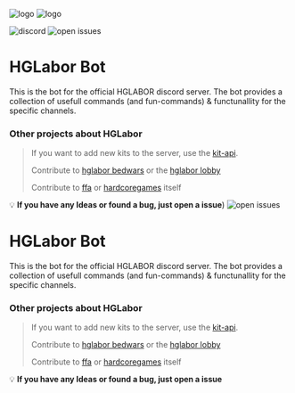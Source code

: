 ![logo](https://cdn.discordapp.com/icons/777536797601300490/a_218962067dff5e3a7ed3b0a1174367d5.webp?size=256)
 ![logo](https://cdn.discordapp.com/icons/777536797601300490/a_218962067dff5e3a7ed3b0a1174367d5.webp?size=256)

![discord](https://img.shields.io/discord/718457297143070851)
![open issues](https://img.shields.io/github/issues/HGLabor/hglabor-bot)
# HGLabor Bot

This is the bot for the official HGLABOR discord server.
The bot provides a collection of usefull commands (and fun-commands) & functunallity for the specific channels.

### Other projects about HGLabor

> If you want to add new kits to the server, use the [kit-api](https://github.com/HGLabor/HGLaborKitAPI2.0).
>
> Contribute to [hglabor bedwars](https://github.com/HGLabor/bedwars) or the [hglabor lobby](https://github.com/bluefireoly/HGLaborLobbyRemastered)
>
> Contribute to [ffa](https://github.com/HGLabor/HGLaborFFA2.0) or [hardcoregames](https://github.com/HGLabor/HardcoreGames) itself

💡 **If you have any Ideas or found a bug, just open a issue**)
![open issues](https://img.shields.io/github/issues/HGLabor/hglabor-bot)
# HGLabor Bot

This is the bot for the official HGLABOR discord server.
The bot provides a collection of usefull commands (and fun-commands) & functunallity for the specific channels.

### Other projects about HGLabor

> If you want to add new kits to the server, use the [kit-api](https://github.com/HGLabor/HGLaborKitAPI2.0).
>
> Contribute to [hglabor bedwars](https://github.com/HGLabor/bedwars) or the [hglabor lobby](https://github.com/bluefireoly/HGLaborLobbyRemastered)
>
> Contribute to [ffa](https://github.com/HGLabor/HGLaborFFA2.0) or [hardcoregames](https://github.com/HGLabor/HardcoreGames) itself

💡 **If you have any Ideas or found a bug, just open a issue**
